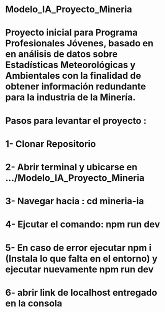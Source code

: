 # Modelo_IA_Proyecto_Mineria

# Proyecto inicial para Programa Profesionales Jóvenes, basado en en análisis de datos sobre Estadísticas Meteorológicas y Ambientales con la finalidad de obtener información redundante para la industria de la Minería.

# Pasos para levantar el proyecto :

# 1- Clonar Repositorio
# 2- Abrir terminal y ubicarse en .../Modelo_IA_Proyecto_Mineria
# 3- Navegar hacia : cd mineria-ia
# 4- Ejcutar el comando: npm run dev
# 5- En caso de error ejecutar npm i (Instala lo que falta en el entorno) y ejecutar nuevamente npm run dev
# 6- abrir link de localhost entregado en la consola 